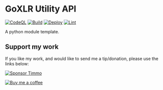 # GoXLR Utility API

[![CodeQL](https://github.com/timmo001/goxlr-utility-api-py/actions/workflows/codeql.yml/badge.svg)](https://github.com/timmo001/goxlr-utility-api-py/actions/workflows/codeql.yml)
[![Build](https://github.com/timmo001/goxlr-utility-api-py/actions/workflows/build.yml/badge.svg)](https://github.com/timmo001/goxlr-utility-api-py/actions/workflows/build.yml)
[![Deploy](https://github.com/timmo001/goxlr-utility-api-py/actions/workflows/deploy.yml/badge.svg)](https://github.com/timmo001/goxlr-utility-api-py/actions/workflows/deploy.yml)
[![Lint](https://github.com/timmo001/goxlr-utility-api-py/actions/workflows/lint.yml/badge.svg)](https://github.com/timmo001/goxlr-utility-api-py/actions/workflows/lint.yml)

A python module template.

## Support my work

If you like my work, and would like to send me a tip/donation, please use the
links below:

[![Sponsor Timmo][sponsor-badge]][sponsor]

[![Buy me a coffee][buymeacoffee-shield]][buymeacoffee]

[buymeacoffee-shield]: https://www.buymeacoffee.com/assets/img/guidelines/download-assets-sm-2.svg
[buymeacoffee]: https://www.buymeacoffee.com/timmo
[sponsor-badge]: https://raw.githubusercontent.com/timmo001/home-panel/master/documentation/resources/sponsor.png
[sponsor]: https://github.com/sponsors/timmo001?o=esc
